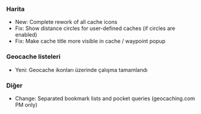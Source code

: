 ### Harita
- New: Complete rework of all cache icons
- Fix: Show distance circles for user-defined caches (if circles are enabled)
- Fix: Make cache title more visible in cache / waypoint popup

### Geocache listeleri
- Yeni: Geocache ikonları üzerinde çalışma tamamlandı

### Diğer
- Change: Separated bookmark lists and pocket queries (geocaching.com PM only)
